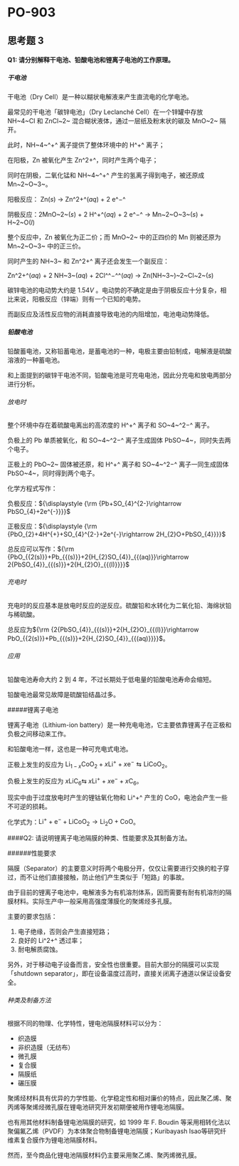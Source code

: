# PO-903

## 思考题 3

#### Q1: 请分别解释干电池、铅酸电池和锂离子电池的工作原理。

##### 干电池

干电池（Dry Cell）是一种以糊状电解液来产生直流电的化学电池。

最常见的干电池「碳锌电池」（Dry Leclanché Cell）在一个锌罐中存放 NH~4~Cl 和 ZnCl~2~ 混合糊状液体，通过一层纸及粉末状的碳及 MnO~2~ 隔开。

此时，NH~4~^+^ 离子提供了整体环境中的 H^+^ 离子；

在阳极，Zn 被氧化产生 Zn^2+^，同时产生两个电子；

同时在阴极，二氧化锰和 NH~4~^+^ 产生的氢离子得到电子，被还原成 Mn~2~O~3~。

阳极反应： Zn(*s*) → Zn^2+^(*aq*) + 2 e^−^

阴极反应：2MnO~2~(*s*) + 2 H^+^(*aq*) + 2 e^−^ → Mn~2~O~3~(*s*) + H~2~O(*l*)

整个反应中，Zn 被氧化为正二价；而 MnO~2~ 中的正四价的 Mn 则被还原为 Mn~2~O~3~ 中的正三价。

同时产生的 NH~3~ 和 Zn^2+^ 离子还会发生一个副反应：

Zn^2+^(*aq*) + 2 NH~3~(*aq*) + 2Cl^^−^^(*aq*) → Zn(NH~3~)~2~Cl~2~(*s*)

碳锌电池的电动势大约是 $1.54V$ 。电动势的不确定是由于阴极反应十分复杂，相比来说，阳极反应（锌端）则有一个已知的电势。

而副反应及活性反应物的消耗直接导致电池的内阻增加，电池电动势降低。

##### 铅酸电池

铅酸蓄电池，又称铅蓄电池，是蓄电池的一种，电极主要由铅制成，电解液是硫酸溶液的一种蓄电池。

和上面提到的碳锌干电池不同，铅酸电池是可充电电池，因此分充电和放电两部分进行分析。

###### 放电时

整个环境中存在着硫酸电离出的高浓度的 H^+^ 离子和 SO~4~^2−^ 离子。

负极上的 Pb 单质被氧化，和 SO~4~^2−^ 离子生成固体 PbSO~4~，同时失去两个电子。

正极上的 PbO~2~ 固体被还原，和 H^+^ 离子和 SO~4~^2−^ 离子一同生成固体 PbSO~4~，同时得到两个电子。

化学方程式写作：

负极反应：${\displaystyle {\rm {Pb+SO_{4}^{2-}\rightarrow PbSO_{4}+2e^{-}}}}$

正极反应：${\displaystyle {\rm {PbO_{2}+4H^{+}+SO_{4}^{2-}+2e^{-}\rightarrow 2H_{2}O+PbSO_{4}}}}$

总反应可以写作：${\rm {PbO_{{2(s)}}+Pb_{{(s)}}+2{H_{2}SO_{4}}_{{(aq)}}\rightarrow 2{PbSO_{4}}_{{(s)}}+2{H_{2}O}_{{(l)}}}}$

###### 充电时

充电时的反应基本是放电时反应的逆反应。硫酸铅和水转化为二氧化铅、海绵状铅与稀硫酸。

总反应为${\rm {2{PbSO_{4}}_{{(s)}}+2{H_{2}O}_{{(l)}}\rightarrow PbO_{{2(s)}}+Pb_{{(s)}}+2{H_{2}SO_{4}}_{{(aq)}}}}$。

###### 应用

铅酸电池寿命大约 2 到 4 年，不过长期处于低电量的铅酸电池寿命会缩短。

铅酸电池最常见故障是硫酸铅结晶过多。

#####锂离子电池

锂离子电池（Lithium-ion battery）是一种充电电池，它主要依靠锂离子在正极和负极之间移动来工作。

和铅酸电池一样，这也是一种可充电式电池。

正极上发生的反应为 ${\displaystyle \mathrm {Li} _{1-x}\mathrm {CoO_{2}} +x\mathrm {Li^{+}} +x\mathrm {e^{-}} \leftrightarrows \mathrm {LiCoO_{2}} }$。

负极上发生的反应为 ${\displaystyle x\mathrm {LiC_{6}} \leftrightarrows \ x\mathrm {Li^{+}} +x\mathrm {e^{-}} +x\mathrm {C_{6}} }$。

现实中由于过度放电时产生的锂钴氧化物和 Li^+^ 产生的 CoO，电池会产生一些不可逆的损耗。

化学式为：${\mathrm  {Li^{+}}}+{\mathrm  {e^{-}}}+{\mathrm  {LiCoO_{2}}}\rightarrow {\mathrm  {Li_{2}O}}+{\mathrm  {CoO}}$。

####Q2: 请说明锂离子电池隔膜的种类、性能要求及其制备方法。

######性能要求

隔膜（Separator）的主要意义时将两个电极分开，仅仅让需要进行交换的粒子穿过，而不让他们直接接触，防止他们产生类似于「短路」的事故。

由于目前的锂离子电池中，电解液多为有机溶剂体系，因而需要有耐有机溶剂的隔膜材料。实际生产中一般采用高强度薄膜化的聚烯烃多孔膜。

主要的要求包括：

1.  电子绝缘，否则会产生直接短路；
2.  良好的 Li^2+^ 透过率；
3.  耐电解质腐蚀。

另外，对于移动电子设备而言，安全性也很重要。目前大部分的隔膜可以实现「shutdown separator」，即在设备温度过高时，直接关闭离子通道以保证设备安全。

###### 种类及制备方法

根据不同的物理、化学特性，锂电池隔膜材料可以分为：

*   织造膜
*   非织造膜（无纺布）
*   微孔膜
*   复合膜
*   隔膜纸
*   碾压膜

聚烯烃材料具有优异的力学性能、化学稳定性和相对廉价的特点，因此聚乙烯、聚丙烯等聚烯烃微孔膜在锂电池研究开发初期便被用作锂电池隔膜。

也有用其他材料制备锂电池隔膜的研究，如 1999 年 F. Boudin 等采用相转化法以聚偏氟乙烯（PVDF）为本体聚合物制备锂电池隔膜；Kuribayash Isao等研究纤维素复合膜作为锂电池隔膜材料。

然而，至今商品化锂电池隔膜材料仍主要采用聚乙烯、聚丙烯微孔膜。